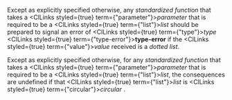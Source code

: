  



Except as explicitly specified otherwise, any *standardized function* that takes a <ClLinks styled={true} term={"parameter"}><i>parameter</i></ClLinks> that is required to be a <ClLinks styled={true} term={"list"}><i>list</i></ClLinks> should be prepared to signal an error of <ClLinks styled={true} term={"type"}><i>type</i></ClLinks> <ClLinks styled={true} term={"type-error"}><b>type-error</b></ClLinks> if the <ClLinks styled={true} term={"value"}><i>value</i></ClLinks> received is a *dotted list*. 



Except as explicitly specified otherwise, for any *standardized function* that takes a <ClLinks styled={true} term={"parameter"}><i>parameter</i></ClLinks> that is required to be a <ClLinks styled={true} term={"list"}><i>list</i></ClLinks>, the consequences are undefined if that <ClLinks styled={true} term={"list"}><i>list</i></ClLinks> is <ClLinks styled={true} term={"circular"}><i>circular</i></ClLinks> . 







 



 




